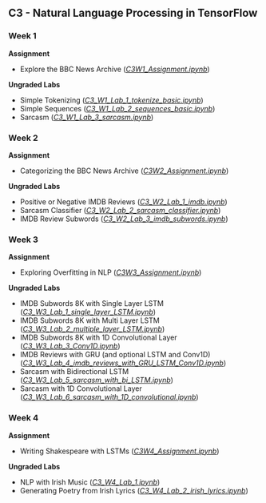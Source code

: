 ## C3 - Natural Language Processing in TensorFlow

### Week 1

**Assignment**
- Explore the BBC News Archive ([*C3W1_Assignment.ipynb*](https://github.com/irasalsabila/DeepLearning.AI-Tensorflow-Developer/blob/main/03%20-%20NLP%20in%20TensorFlow/assignment/C3W1_Assignment.ipynb))

**Ungraded Labs**
- Simple Tokenizing ([*C3_W1_Lab_1_tokenize_basic.ipynb*](https://github.com/irasalsabila/DeepLearning.AI-Tensorflow-Developer/blob/main/03%20-%20NLP%20in%20TensorFlow/ungraded_labs/C3_W1_Lab_1_tokenize_basic.ipynb))
- Simple Sequences ([*C3_W1_Lab_2_sequences_basic.ipynb*](https://github.com/irasalsabila/DeepLearning.AI-Tensorflow-Developer/blob/main/03%20-%20NLP%20in%20TensorFlow/ungraded_labs/C3_W1_Lab_2_sequences_basic.ipynb))
- Sarcasm ([*C3_W1_Lab_3_sarcasm.ipynb*](https://github.com/irasalsabila/DeepLearning.AI-Tensorflow-Developer/blob/main/03%20-%20NLP%20in%20TensorFlow/ungraded_labs/C3_W1_Lab_3_sarcasm.ipynb))

### Week 2

**Assignment**
- Categorizing the BBC News Archive ([*C3W2_Assignment.ipynb*](https://github.com/irasalsabila/DeepLearning.AI-Tensorflow-Developer/blob/main/03%20-%20NLP%20in%20TensorFlow/assignment/C3W2_Assignment.ipynb))

**Ungraded Labs**
- Positive or Negative IMDB Reviews ([*C3_W2_Lab_1_imdb.ipynb*](https://github.com/irasalsabila/DeepLearning.AI-Tensorflow-Developer/blob/main/03%20-%20NLP%20in%20TensorFlow/ungraded_labs/C3_W2_Lab_1_imdb.ipynb))
- Sarcasm Classifier ([*C3_W2_Lab_2_sarcasm_classifier.ipynb*](https://github.com/irasalsabila/DeepLearning.AI-Tensorflow-Developer/blob/main/03%20-%20NLP%20in%20TensorFlow/ungraded_labs/C3_W2_Lab_2_sarcasm_classifier.ipynb))
- IMDB Review Subwords ([*C3_W2_Lab_3_imdb_subwords.ipynb*](https://github.com/irasalsabila/DeepLearning.AI-Tensorflow-Developer/blob/main/03%20-%20NLP%20in%20TensorFlow/ungraded_labs/C3_W2_Lab_3_imdb_subwords.ipynb))

### Week 3

**Assignment**
- Exploring Overfitting in NLP ([*C3W3_Assignment.ipynb*](https://github.com/irasalsabila/DeepLearning.AI-Tensorflow-Developer/blob/main/03%20-%20NLP%20in%20TensorFlow/assignment/C3W3_Assignment.ipynb))

**Ungraded Labs**
- IMDB Subwords 8K with Single Layer LSTM ([*C3_W3_Lab_1_single_layer_LSTM.ipynb*](https://github.com/irasalsabila/DeepLearning.AI-Tensorflow-Developer/blob/main/03%20-%20NLP%20in%20TensorFlow/ungraded_labs/C3_W3_Lab_1_single_layer_LSTM.ipynb))
- IMDB Subwords 8K with Multi Layer LSTM ([*C3_W3_Lab_2_multiple_layer_LSTM.ipynb*](https://github.com/irasalsabila/DeepLearning.AI-Tensorflow-Developer/blob/main/03%20-%20NLP%20in%20TensorFlow/ungraded_labs/C3_W3_Lab_2_multiple_layer_LSTM.ipynb))
- IMDB Subwords 8K with 1D Convolutional Layer ([*C3_W3_Lab_3_Conv1D.ipynb*](https://github.com/irasalsabila/DeepLearning.AI-Tensorflow-Developer/blob/main/03%20-%20NLP%20in%20TensorFlow/ungraded_labs/C3_W3_Lab_3_Conv1D.ipynb))
- IMDB Reviews with GRU (and optional LSTM and Conv1D) ([*C3_W3_Lab_4_imdb_reviews_with_GRU_LSTM_Conv1D.ipynb*](https://github.com/irasalsabila/DeepLearning.AI-Tensorflow-Developer/blob/main/03%20-%20NLP%20in%20TensorFlow/ungraded_labs/C3_W3_Lab_4_imdb_reviews_with_GRU_LSTM_Conv1D.ipynb))
- Sarcasm with Bidirectional LSTM ([*C3_W3_Lab_5_sarcasm_with_bi_LSTM.ipynb*](https://github.com/irasalsabila/DeepLearning.AI-Tensorflow-Developer/blob/main/03%20-%20NLP%20in%20TensorFlow/ungraded_labs/C3_W3_Lab_5_sarcasm_with_bi_LSTM.ipynb))
- Sarcasm with 1D Convolutional Layer ([*C3_W3_Lab_6_sarcasm_with_1D_convolutional.ipynb*](https://github.com/irasalsabila/DeepLearning.AI-Tensorflow-Developer/blob/main/03%20-%20NLP%20in%20TensorFlow/ungraded_labs/C3_W3_Lab_6_sarcasm_with_1D_convolutional.ipynb))

### Week 4

**Assignment**

- Writing Shakespeare with LSTMs ([*C3W4_Assignment.ipynb*](https://github.com/irasalsabila/DeepLearning.AI-Tensorflow-Developer/blob/main/03%20-%20NLP%20in%20TensorFlow/assignment/C3W4_Assignment.ipynb))

**Ungraded Labs**
- NLP with Irish Music ([*C3_W4_Lab_1.ipynb*](https://github.com/irasalsabila/DeepLearning.AI-Tensorflow-Developer/blob/main/03%20-%20NLP%20in%20TensorFlow/ungraded_labs/C3_W4_Lab_1.ipynb))
- Generating Poetry from Irish Lyrics ([*C3_W4_Lab_2_irish_lyrics.ipynb*](https://github.com/irasalsabila/DeepLearning.AI-Tensorflow-Developer/blob/main/03%20-%20NLP%20in%20TensorFlow/ungraded_labs/C3_W4_Lab_2_irish_lyrics.ipynb))